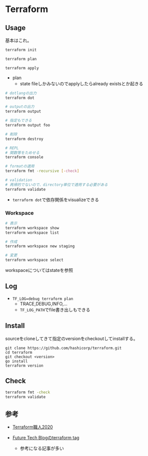 # Terraform

## Usage

基本はこれ。

```sh
terraform init

terraform plan

terraform apply
```

* plan
  * state fileしかみないのでapplyしたらalready existsとか起きる

```sh
# dotlangの出力
terraform dot

# outputの出力
terraform output

# 指定もできる
terraform output foo

# 削除
terraform destroy

# REPL
# 関数等をためせる
terraform console

# formatの適用
terraform fmt -recursive [-check]

# validation
# 再帰的でないので、directory単位で適用する必要がある
terraform validate
```

* `terraform dot`で依存関係をvisualizeできる


### Workspace

```sh
# 表示
terraform workspace show
terraform workspace list

# 作成
terraform workspace new staging

# 変更
terraform workspace select
```

workspaceについてはstateを参照

## Log

* `TF_LOG=debug terraform plan`
  * TRACE,DEBUG,INFO,...
  * `TF_LOG_PATH`でfile書き出しもできる

## Install

sourceをcloneしてきて指定のversionをcheckoutしてinstallする。

```console
git clone https://github.com/hashicorp/terraform.git
cd terraform
git checkout <version>
go install
terraform version
```

## Check

```sh
terraform fmt -check
terraform validate
```

## 参考

* [Terraform職人2020](https://qiita.com/minamijoyo/items/3a7467f70d145ac03324#terraformlockhcl)

* [Future Tech Blogのterraform tag](https://future-architect.github.io/tags/Terraform/page/2/)
  * 参考になる記事が多い

